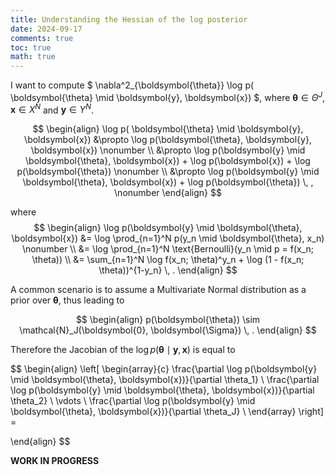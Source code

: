 ```yaml
---
title: Understanding the Hessian of the log posterior
date: 2024-09-17
comments: true
toc: true
math: true
---
```


I want to compute $ \nabla^2_{\boldsymbol{\theta}} \log p( \boldsymbol{\theta} \mid \boldsymbol{y}, \boldsymbol{x}) $, where $\boldsymbol{\theta} \in \Theta^J$, $\boldsymbol{x} \in X^N$ and $\boldsymbol{y} \in Y^N$. 

$$
\begin{align}
  \log p( \boldsymbol{\theta} \mid \boldsymbol{y}, \boldsymbol{x}) 
  &\propto \log p(\boldsymbol{\theta}, \boldsymbol{y}, \boldsymbol{x}) \nonumber \\
  &\propto \log p(\boldsymbol{y} \mid \boldsymbol{\theta}, \boldsymbol{x}) + \log p(\boldsymbol{x}) + \log p(\boldsymbol{\theta}) \nonumber \\
  &\propto \log p(\boldsymbol{y} \mid \boldsymbol{\theta}, \boldsymbol{x}) + \log p(\boldsymbol{\theta}) \, , \nonumber
\end{align}
$$

where
$$
\begin{align}
\log p(\boldsymbol{y} \mid \boldsymbol{\theta}, \boldsymbol{x})
&= \log \prod_{n=1}^N p(y_n \mid \boldsymbol{\theta}, x_n) \nonumber \\
&= \log \prod_{n=1}^N \text{Bernoulli}(y_n \mid p = f(x_n; \theta)) \\ 
&= \sum_{n=1}^N \log f(x_n; \theta)^y_n + \log (1 - f(x_n; \theta))^{1-y_n} \, .
\end{align}
$$

A common scenario is to assume a Multivariate Normal distribution as a prior over $\boldsymbol{\theta}$, thus leading to 

$$
\begin{align}
p(\boldsymbol{\theta}) \sim \mathcal{N}_J(\boldsymbol{0}, \boldsymbol{\Sigma}) \, .
\end{align}
$$

Therefore the Jacobian of the $\log p( \boldsymbol{\theta} \mid \boldsymbol{y}, \boldsymbol{x})$ is equal to

$$
\begin{align}
\left[
\begin{array}{c}
\frac{\partial \log p(\boldsymbol{y} \mid \boldsymbol{\theta}, \boldsymbol{x})}{\partial \theta_1} \\
\frac{\partial \log p(\boldsymbol{y} \mid \boldsymbol{\theta}, \boldsymbol{x})}{\partial \theta_2} \\
\vdots \\
\frac{\partial \log p(\boldsymbol{y} \mid \boldsymbol{\theta}, \boldsymbol{x})}{\partial \theta_J} \\
\end{array}
\right] = 

\end{align}
$$


**WORK IN PROGRESS**

